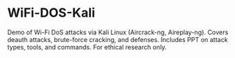 # WiFi-DOS-Kali
Demo of Wi-Fi DoS attacks via Kali Linux (Aircrack-ng, Aireplay-ng). Covers deauth attacks, brute-force cracking, and defenses. Includes PPT on attack types, tools, and commands. For ethical research only.
